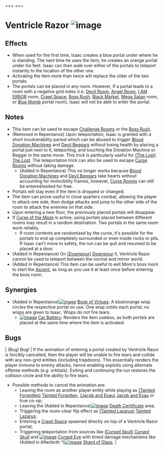 +++
+++

 # Ventricle Razor ![image](/image/Ventricle_Razor.png) 


Effects
---------


* When used for the first time, Isaac creates a blue portal under where he is standing. The next time he uses the item, he creates an orange portal under his feet. Isaac can then walk over either of the portals to teleport instantly to the location of the other one.
* Activating the item more than twice will replace the older of the two portals.
* The portals can be placed in any room. However, if a portal leads to a room with a negative grid index (i.e. [Devil Room](/wiki/Devil_Room "Devil Room"), [Angel Room](/wiki/Angel_Room "Angel Room"), [I AM ERROR](/wiki/I_AM_ERROR "I AM ERROR") room, [Crawl Space](/wiki/Crawl_Space "Crawl Space"), [Boss Rush](/wiki/Boss_Rush "Boss Rush"), [Black Market](/wiki/Black_Market "Black Market"), [Mega Satan](/wiki/Mega_Satan "Mega Satan") room, or [Blue Womb](/wiki/Blue_Womb "Blue Womb") portal room), Isaac will not be able to enter the portal.


Notes
-------


* This item can be used to escape [Challenge Rooms](/wiki/Challenge_Room "Challenge Room") or the [Boss Rush](/wiki/Boss_Rush "Boss Rush").
* (Removed in Repentance) Upon teleportation, Isaac is granted with a short invulnerability period which can be abused to trigger [Blood Donation Machines](/wiki/Blood_Donation_Machine "Blood Donation Machine") and [Devil Beggars](/wiki/Devil_Beggar "Devil Beggar") without losing health by placing a portal just next to it, teleporting, and touching the Donation Machine or Beggar in the same move. This trick is particularly useful for  [(The Lost)](/wiki/The_Lost "The Lost") [The Lost](/wiki/The_Lost "The Lost"). The teleportation trick can also be used to escape [Curse Rooms](/wiki/Curse_Room "Curse Room") without taking damage.
	+ (Added in Repentance) This no longer works because [Blood Donation Machines](/wiki/Blood_Donation_Machine "Blood Donation Machine") and [Devil Beggars](/wiki/Devil_Beggar "Devil Beggar") take hearts without accounting for invincibility frames, however, [Curse Rooms](/wiki/Curse_Room "Curse Room") can still be entered/exited for free.
* Portals will stay even if the item is dropped or changed.
* The item can prove useful in close quarters combat, allowing the player to attack one side, then dodge attacks and jump to the other side of the room to attack the enemies on that side.
* Upon entering a new floor, the previously placed portals will disappear.
* If [Curse of the Maze](/wiki/Curse_of_the_Maze "Curse of the Maze") is active, using portals placed between different rooms may result in a random destination. Two portals in the same room work reliably.
	+ If room contents are randomized by the curse, it's possible for the portals to end up completely surrounded or even inside rocks or pits. If Isaac can't move to safety, the run can be quit and resumed to be placed at a door.
* (Added in Repentance) On [(Downpour)](/wiki/Downpour "Downpour") [Downpour](/wiki/Downpour "Downpour") II, Ventricle Razor cannot be used to teleport between the normal and mirror world.
* (Added in Repentance) This item can be useful to exit Mom's boss room to start the [Ascent](/wiki/Ascent "Ascent"), as long as you use it at least once before entering the boss room.


Synergies
-----------


* (Added in Repentance)[![image](/image/Book_of_Virtues.png)](/wiki/Book_of_Virtues "Book of Virtues") [Book of Virtues](/wiki/Book_of_Virtues "Book of Virtues"): A blue/orange wisp circles the respective portal on use. One wisp orbits each portal; no wisps are given to Isaac. Wisps do not fire tears.
	+ [![image](/image/Car_Battery.png)](/wiki/Car_Battery "Car Battery") [Car Battery](/wiki/Car_Battery "Car Battery"): Renders the item useless, as both portals are placed at the same time where the item is activated.


Bugs
------




| (Bug) Bug!
 | If the animation of entering a portal created by Ventricle Razor is forcibly cancelled, then the player will be unable to fire tears and collide with any non-grid entities (including trapdoors). This essentially renders the player immune to enemy attacks, hence enabling exploits using alternate offense methods (e.g. orbitals). Exiting and continuing the run restores the collision circle and the ability to fire tears.
* Possible methods to cancel the animation are:
	+ Leaving the room as another player entity while playing as  [(Tainted Forgotten)](/wiki/Tainted_Forgotten "Tainted Forgotten") [Tainted Forgotten](/wiki/Tainted_Forgotten "Tainted Forgotten"),  [(Jacob and Esau)](/wiki/Jacob_and_Esau "Jacob and Esau") [Jacob and Esau](/wiki/Jacob_and_Esau "Jacob and Esau") or true co-op;
	+ Leaving the (Added in Repentance)[![image](/image/Death_Certificate.png)](/wiki/Death_Certificate "Death Certificate") [Death Certificate](/wiki/Death_Certificate "Death Certificate") area;
	+ Triggering the room-clear flip effect as  [(Tainted Lazarus)](/wiki/Tainted_Lazarus "Tainted Lazarus") [Tainted Lazarus](/wiki/Tainted_Lazarus "Tainted Lazarus");
	+ Entering a [Crawl Space](/wiki/Crawl_Space "Crawl Space") spawned directly on top of a Ventricle Razor portal;
	+ Triggering teleportation from sources like [(Cursed Skull)](/wiki/Cursed_Skull "Cursed Skull") [Cursed Skull](/wiki/Cursed_Skull "Cursed Skull") and [![image](/image/Cursed_Eye.png)](/wiki/Cursed_Eye "Cursed Eye") [Cursed Eye](/wiki/Cursed_Eye "Cursed Eye") with timed damage mechanisms like (Added in Afterbirth †)[![image](/image/Shard_of_Glass.png)](/wiki/Shard_of_Glass "Shard of Glass") [Shard of Glass](/wiki/Shard_of_Glass "Shard of Glass").
 |


